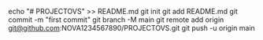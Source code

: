 echo "# PROJECTOVS" >> README.md
git init
git add README.md
git commit -m "first commit"
git branch -M main
git remote add origin git@github.com:NOVA1234567890/PROJECTOVS.git
git push -u origin main
